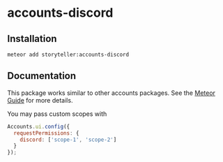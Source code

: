 # accounts-discord

## Installation

`meteor add storyteller:accounts-discord`

## Documentation

This package works similar to other accounts packages. See the [Meteor Guide](https://guide.meteor.com/accounts.html) for more details.

You may pass custom scopes with
```javascript
Accounts.ui.config({
  requestPermissions: {
    discord: ['scope-1', 'scope-2']
  }
});
```
